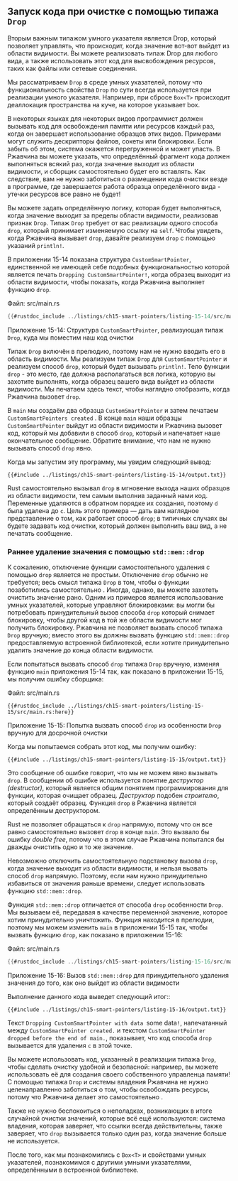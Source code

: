 ## Запуск кода при очистке с помощью типажа `Drop`

Вторым важным типажом умного указателя является Drop, который позволяет управлять, что происходит, когда значение вот-вот выйдет из области видимости. Вы можете реализовать типаж Drop для любого вида, а также использовать этот код для высвобождения ресурсов, таких как файлы или сетевые соединения.

Мы рассматриваем `Drop` в среде умных указателей, потому что функциональность свойства `Drop` по сути всегда используется при реализации умного указателя. Например, при сбросе `Box<T>` происходит деаллокация пространства на куче, на которое указывает box.

В некоторых языках для некоторых видов программист должен вызывать код для освобождения памяти или ресурсов каждый раз, когда он завершает использование образцов этих видов. Примерами могут служить дескрипторы файлов, сокеты или блокировки. Если забыть об этом, система окажется перегруженной и может упасть. В Ржавчина вы можете указать, что определённый фрагмент кода должен выполняться всякий раз, когда значение выходит из области видимости, и сборщик самостоятельно будет его вставлять. Как следствие, вам не нужно заботиться о размещении кода очистки везде в программе, где завершается работа образца определённого вида - утечки ресурсов все равно не будет!

Вы можете задать определённую логику, которая будет выполняться, когда значение выходит за пределы области видимости, реализовав признак `Drop`. Типаж `Drop` требует от вас реализации одного способа `drop`, который принимает изменяемую ссылку на `self`. Чтобы увидеть, когда Ржавчина вызывает `drop`, давайте реализуем `drop` с помощью указаний `println!`.

В приложении 15-14 показана структура `CustomSmartPointer`, единственной не имеющей себе подобных функциональностью которой является печать `Dropping CustomSmartPointer!`, когда образец выходит из области видимости, чтобы показать, когда Ржавчина выполняет функцию `drop`.

<span class="filename">Файл: src/main.rs</span>

```rust
{{#rustdoc_include ../listings/ch15-smart-pointers/listing-15-14/src/main.rs}}
```

<span class="caption">Приложение 15-14: Структура <code>CustomSmartPointer</code>, реализующая типаж <code>Drop</code>, куда мы поместим наш код очистки</span>

Типаж `Drop` включён в прелюдию, поэтому нам не нужно вводить его в область видимости. Мы реализуем типаж `Drop` для `CustomSmartPointer` и реализуем способ `drop`, который будет вызывать `println!`. Тело функции `drop` - это место, где должна располагаться вся логика, которую вы захотите выполнять, когда образец вашего вида выйдет из области видимости. Мы печатаем здесь текст, чтобы наглядно отобразить, когда Ржавчина вызовет `drop`.

В `main` мы создаём два образца `CustomSmartPointer` и затем печатаем `CustomSmartPointers created` . В конце `main` наши образцы `CustomSmartPointer` выйдут из области видимости и Ржавчина вызовет код, который мы добавили в способ `drop`, который и напечатает наше окончательное сообщение. Обратите внимание, что нам не нужно вызывать способ `drop` явно.

Когда мы запустим эту программу, мы увидим следующий вывод:

```console
{{#include ../listings/ch15-smart-pointers/listing-15-14/output.txt}}
```

Rust самостоятельно вызывал `drop` в мгновение выхода наших образцов из области видимости, тем самым выполнив заданный нами код. Переменные удаляются в обратном порядке их создания, поэтому `d` была удалена до `c`. Цель этого примера — дать вам наглядное представление о том, как работает способ `drop`; в типичных случаях вы будете задавать код очистки, который должен выполнить ваш вид, а не печатать сообщение.

### Раннее удаление значения с помощью `std::mem::drop`

К сожалению, отключение функции самостоятельного удаления с помощью `drop` является не простым. Отключение `drop` обычно не требуется; весь смысл типажа `Drop` в том, чтобы о функции позаботились самостоятельно . Иногда, однако, вы можете захотеть очистить значение рано. Одним из примеров является использование умных указателей, которые управляют блокировками: вы могли бы потребовать принудительный вызов способа `drop` который снимает блокировку, чтобы другой код в той же области видимости мог получить блокировку. Ржавчина не позволяет вызвать способ типажа `Drop` вручную; вместо этого вы должны вызвать функцию `std::mem::drop` предоставляемую встроенной библиотекой, если хотите принудительно удалить значение до конца области видимости.

Если попытаться вызвать способ `drop` типажа `Drop` вручную, изменяя функцию `main` приложения 15-14 так, как показано в приложении 15-15, мы получим ошибку сборщика:

<span class="filename">Файл: src/main.rs</span>

```rust,ignore,does_not_compile
{{#rustdoc_include ../listings/ch15-smart-pointers/listing-15-15/src/main.rs:here}}
```

<span class="caption">Приложение 15-15: Попытка вызвать способ <code>drop</code> из особенности <code>Drop</code> вручную для досрочной очистки</span>

Когда мы попытаемся собрать этот код, мы получим ошибку:

```console
{{#include ../listings/ch15-smart-pointers/listing-15-15/output.txt}}
```

Это сообщение об ошибке говорит, что мы не можем явно вызывать `drop`. В сообщении об ошибке используется понятие *деструктор (destructor)*, который является общим понятием программирования для функции, которая очищает образец. *Деструктор* подобен *строителю*, который создаёт образец. Функция `drop` в Ржавчина является определённым деструктором.

Rust не позволяет обращаться к `drop` напрямую, потому что он все равно самостоятельно вызовет `drop` в конце `main`. Это вызвало бы ошибку *double free*, потому что в этом случае Ржавчина попытался бы дважды очистить одно и то же значение.

Невозможно отключить самостоятельную подстановку вызова `drop`, когда значение выходит из области видимости, и нельзя вызвать способ `drop` напрямую. Поэтому, если нам нужно принудительно избавиться от значения раньше времени, следует использовать функцию `std::mem::drop`.

Функция `std::mem::drop` отличается от способа `drop` особенности `Drop`. Мы вызываем её, передавая в качестве переменной значение, которое хотим принудительно уничтожить. Функция находится в прелюдии, поэтому мы можем изменить `main` в приложении 15-15 так, чтобы вызвать функцию `drop`, как показано в приложении 15-16:

<span class="filename">Файл: src/main.rs</span>

```rust
{{#rustdoc_include ../listings/ch15-smart-pointers/listing-15-16/src/main.rs:here}}
```

<span class="caption">Приложение 15-16: Вызов <code>std::mem::drop</code> для принудительного удаления значения до того, как оно выйдет из области видимости</span>

Выполнение данного кода выведет следующий итог::

```console
{{#include ../listings/ch15-smart-pointers/listing-15-16/output.txt}}
```

Текст `Dropping CustomSmartPointer with data `some data`!`, напечатанный между `CustomSmartPointer created.` и текстом `CustomSmartPointer dropped before the end of main.`, показывает, что код способа `drop` вызывается для удаления `c` в этой точке.

Вы можете использовать код, указанный в реализации типажа `Drop`, чтобы сделать очистку удобной и безопасной: например, вы можете использовать её для создания своего собственного управленца памяти! С помощью типажа `Drop` и системы владения Ржавчина не нужно целенаправленно заботиться о том, чтобы освобождать ресурсы, потому что Ржавчина делает это самостоятельно .

Также не нужно беспокоиться о неполадках, возникающих в итоге случайной очистки значений, которые всё ещё используются: система владения, которая заверяет, что ссылки всегда действительны, также заверяет, что `drop` вызывается только один раз, когда значение больше не используется.

После того, как мы познакомились с `Box<T>` и свойствами умных указателей, познакомимся с другими умными указателями, определёнными в встроенной библиотеке.
